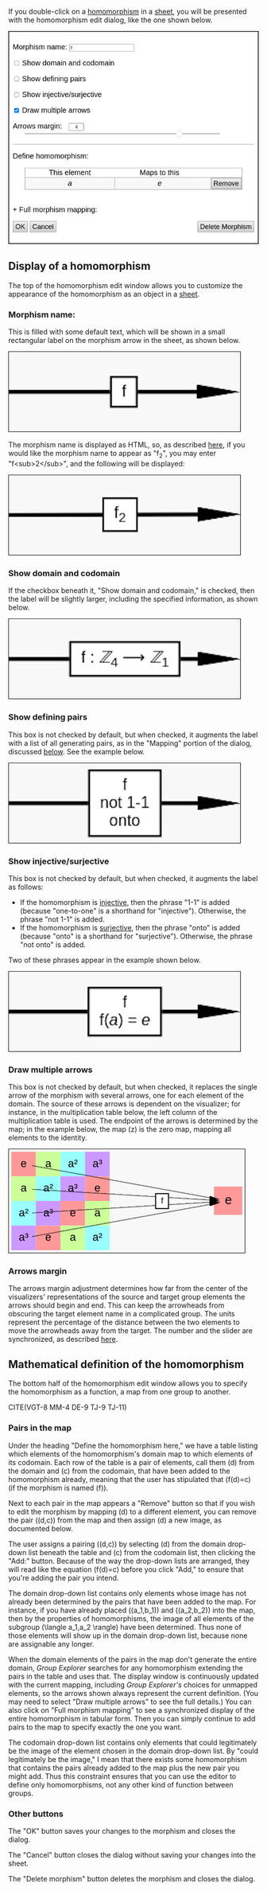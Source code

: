 
If you double-click on a [homomorphism](rf-groupterms.md#homomorphism) in a
[sheet](rf-geterms.md#sheets), you will be presented with the homomorphism
edit dialog, like the one shown below.

![A screenshot of a homomorphism edit dialog](illustration-morphedit.png)

## Display of a homomorphism

The top of the homomorphism edit window allows you to customize the
appearance of the homomorphism as an object in a
[sheet](rf-geterms.md#sheets).

### Morphism name:

This is filled with some default text, which will be shown in a small
rectangular label on the morphism arrow in the sheet, as shown below.

![A screenshot of a homomorphism](illustration-morph1.png)

The morphism name is displayed as HTML, so, as described
[here](#rf-um-sheetwindow.md#text-and-html-input), if you would like the
morphism name to appear as "f<sub>2</sub>", you may enter "f&lt;sub>2&lt;/sub>",
and the following will be displayed:

![A screenshot of a homomorphism with subscripted name](illustration-morph1a.png)

### Show domain and codomain

If the checkbox beneath it, "Show domain and codomain," is checked, then the
label will be slightly larger, including the specified information, as shown
below.

![A screenshot of a homomorphism with its domain and codomain included](illustration-morph2.png)

### Show defining pairs

This box is not checked by default, but when checked, it augments the label
with a list of all generating pairs, as in the "Mapping" portion of the
dialog, discussed [below](#pairs-in-the-map). See the example below.

![A screenshot of a homomorphism with its generating pairs](illustration-morph4.png)

### Show injective/surjective

This box is not checked by default, but when checked, it augments the label as follows:

 * If the homomorphism is
   [injective](rf-groupterms.md#injective-injection),
   then the phrase "1-1" is added
   (because "one-to-one" is a shorthand for "injective").
   Otherwise, the phrase "not 1-1" is added.
 * If the homomorphism is
   [surjective](rf-groupterms.md#surjective-surjection),
   then the phrase "onto" is added
   (because "onto" is a shorthand for "surjective").
   Otherwise, the phrase "not onto" is added.

Two of these phrases appear in the example shown below.

![A homomorphism with injectivity and surjectivity labeled](illustration-morph3.png)

### Draw multiple arrows

This box is not checked by default, but when checked, it replaces the single
arrow of the morphism with several arrows, one for each element of the
domain. The source of these arrows is dependent on the visualizer; for
instance, in the multiplication table below, the left column of the
multiplication table is used. The endpoint of the arrows is determined by
the map; in the example below, the map \(z\) is the zero map, mapping all
elements to the identity.

![A homomorphism with an arrow shown for each element of the domain](illustration-morph5.png)

### Arrows margin

The arrows margin adjustment determines how far from the center of the
visualizers' representations of the source and target group elements the arrows
should begin and end.  This can keep the arrowheads from obscuring the target
element name in a complicated group. The units represent the percentage of the
distance between the two elements to move the arrowheads away from the
target. The number and the slider are synchronized, as described
[here](rf-um-sheetwindow.md#dialog-inputs).

## Mathematical definition of the homomorphism

The bottom half of the homomorphism edit window allows you to specify the
homomorphism as a function, a map from one group to another.

CITE(VGT-8 MM-4 DE-9 TJ-9 TJ-11)

### Pairs in the map

Under the heading "Define the homomorphism here," we have a table listing
which elements of the homomorphism's domain map to which elements of its
codomain.  Each row of the table is a pair of elements, call them \(d\) from
the domain and \(c\) from the codomain, that have been added to the
homomorphism already, meaning that the user has stipulated that \(f(d)=c\)
(if the morphism is named \(f\)).

Next to each pair in the map appears a "Remove" button so that if you wish
to edit the morphism by mapping \(d\) to a different element, you can remove
the pair \((d,c)\) from the map and then assign \(d\) a new image, as
documented below.

The user assigns a pairing \((d,c)\) by selecting \(d\) from the domain
drop-down list beneath the table and \(c\) from the codomain list, then
clicking the "Add:" button.  Because of the way the drop-down lists are
arranged, they will read like the equation \(f(d)=c\) before you click
"Add," to ensure that you're adding the pair you intend.

The domain drop-down list contains only elements whose image has not already
been determined by the pairs that have been added to the map.  For instance,
if you have already placed \((a_1,b_1)\) and \((a_2,b_2)\) into the map,
then by the properties of homomorphisms, the image of all elements of the
subgroup \(\langle a_1,a_2 \rangle\) have been determined.  Thus none of
those elements will show up in the domain drop-down list, because none are
assignable any longer.

When the domain elements of the pairs in the map don't generate the entire
domain, *Group Explorer* searches for any homomorphism extending the pairs in
the table and uses that. The display window is continuously updated with the
current mapping, including *Group Explorer's* choices for unmapped elements, so
the arrows shown always represent the current definition. (You may need to
select "Draw multiple arrows" to see the full details.) You can also click on
"Full morphism mapping" to see a synchronized display of the entire homomorphism
in tabular form.  Then you can simply continue to add pairs to the map to
specify exactly the one you want.

The codomain drop-down list contains only elements that could legitimately
be the image of the element chosen in the domain drop-down list.  By "could
legitimately be the image," I mean that there exists some homomorphism that
contains the pairs already added to the map plus the new pair you might add.
Thus this constraint ensures that you can use the editor to define only
homomorphisms, not any other kind of function between groups.

### Other buttons

The "OK" button saves your changes to the morphism and closes the dialog.

The "Cancel" button closes the dialog without saving your changes into the
sheet.

The "Delete morphism" button deletes the morphism and closes the dialog.
